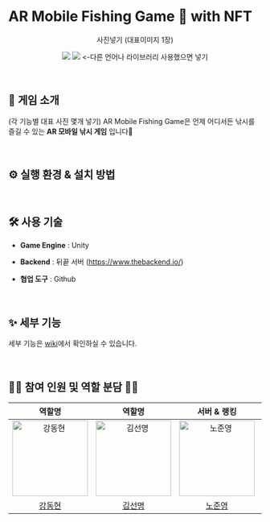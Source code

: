 # AR Mobile Fishing Game 🐬 with NFT
<p align="middle" >
 사진넣기 (대표이미지 1장)
</p>

<p align="middle" >
<img src="https://img.shields.io/badge/Unity-000000?style=flat&logo=Unity&logoColor=white"/>
<img src="https://img.shields.io/badge/C Sharp-239120?style=flat&logo=CSharp&logoColor=white"/>
<-다른 언어나 라이브러리 사용했으면 넣기 
</p>

</br>

## 🌊 게임 소개 
(각 기능별 대표 사진 몇개 넣기) 
AR Mobile Fishing Game은 언제 어디서든 낚시를 즐길 수 있는 **AR 모바일 낚시 게임** 입니다🐚

</br>


## ⚙ 실행 환경 & 설치 방법 


</br>



## 🛠 사용 기술

- **Game Engine** : Unity 

- **Backend** : 뒤끝 서버 (https://www.thebackend.io/)

- **협업 도구** : Github


</br>

## ✨ 세부 기능 

세부 기능은 [wiki](https://github.com/KUnity/AR_Mobile_Fishing_Game/wiki/AR-Mobile-Fishing-Game%F0%9F%90%AC-with-NFT-%EC%9D%98-%EC%84%B8%EB%B6%80-%EA%B8%B0%EB%8A%A5%E2%9C%A8)에서 확인하실 수 있습니다. 


</br>

## 👨‍💻 참여 인원 및 역할 분담 👩‍💻
| 역할명 |  역할명 | 서버 & 랭킹 | 모델링 & 애니메이션 | 역할명 |  AR & 인벤토리 |
|:------:|:------:|:------:|:------:|:------:|:------:|
| <img src="https://avatars.githubusercontent.com/u/77566434?v=4" width=150px alt="강동현"/> | <img src="https://avatars.githubusercontent.com/u/104252195?v=4" width=150px alt="김선명"/> | <img src="https://avatars.githubusercontent.com/u/57510872?v=4" width=150px alt="노준영"/> | <img src="https://avatars.githubusercontent.com/u/87968344?v=4" width=150px alt="장태용"/> | <img src="https://avatars.githubusercontent.com/u/57554654?v=4" width=150px alt="정지성"/> | <img src="https://avatars.githubusercontent.com/u/77582221?v=4" width=150px alt="최정윤"/> | 
|[강동현](https://github.com/hyeon23) | [김선명](https://github.com/smk8753) | [노준영](https://github.com/gus6615) | [장태용](https://github.com/TaeyongCE) | [정지성](https://github.com/Dev-jiseong) | [최정윤](https://github.com/c-jeongyyun)|


